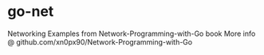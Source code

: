 # go-net
Networking Examples from Network-Programming-with-Go book
More info @ github.com/xn0px90/Network-Programming-with-Go
